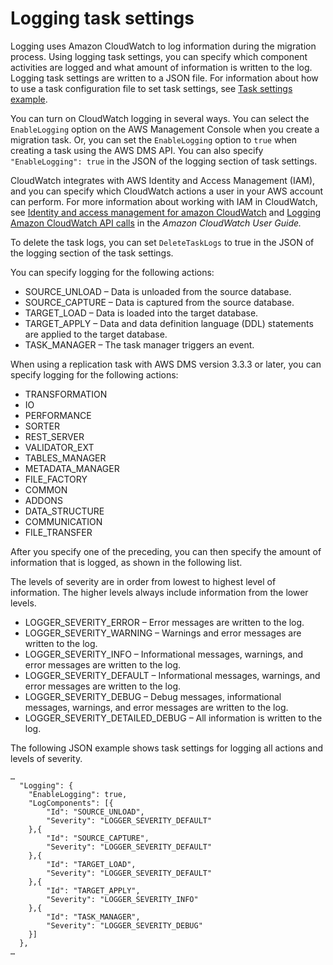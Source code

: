 # Logging task settings<a name="CHAP_Tasks.CustomizingTasks.TaskSettings.Logging"></a>

Logging uses Amazon CloudWatch to log information during the migration process\. Using logging task settings, you can specify which component activities are logged and what amount of information is written to the log\. Logging task settings are written to a JSON file\. For information about how to use a task configuration file to set task settings, see [Task settings example](CHAP_Tasks.CustomizingTasks.TaskSettings.md#CHAP_Tasks.CustomizingTasks.TaskSettings.Example)\. 

You can turn on CloudWatch logging in several ways\. You can select the `EnableLogging` option on the AWS Management Console when you create a migration task\. Or, you can set the `EnableLogging` option to `true` when creating a task using the AWS DMS API\. You can also specify `"EnableLogging": true` in the JSON of the logging section of task settings\.

CloudWatch integrates with AWS Identity and Access Management \(IAM\), and you can specify which CloudWatch actions a user in your AWS account can perform\. For more information about working with IAM in CloudWatch, see [Identity and access management for amazon CloudWatch](https://docs.aws.amazon.com/AmazonCloudWatch/latest/monitoring/auth-and-access-control-cw.html) and [Logging Amazon CloudWatch API calls](https://docs.aws.amazon.com/AmazonCloudWatch/latest/monitoring/logging_cw_api_calls.html) in the *Amazon CloudWatch User Guide\.*

To delete the task logs, you can set `DeleteTaskLogs` to true in the JSON of the logging section of the task settings\.

You can specify logging for the following actions:
+ SOURCE\_UNLOAD – Data is unloaded from the source database\.
+ SOURCE\_CAPTURE – Data is captured from the source database\.
+ TARGET\_LOAD – Data is loaded into the target database\.
+ TARGET\_APPLY – Data and data definition language \(DDL\) statements are applied to the target database\.
+ TASK\_MANAGER – The task manager triggers an event\.

When using a replication task with AWS DMS version 3\.3\.3 or later, you can specify logging for the following actions:
+ TRANSFORMATION
+ IO
+ PERFORMANCE
+ SORTER
+ REST\_SERVER
+ VALIDATOR\_EXT
+ TABLES\_MANAGER
+ METADATA\_MANAGER
+ FILE\_FACTORY
+ COMMON
+ ADDONS
+ DATA\_STRUCTURE
+ COMMUNICATION
+ FILE\_TRANSFER

After you specify one of the preceding, you can then specify the amount of information that is logged, as shown in the following list\. 

The levels of severity are in order from lowest to highest level of information\. The higher levels always include information from the lower levels\. 
+ LOGGER\_SEVERITY\_ERROR – Error messages are written to the log\.
+ LOGGER\_SEVERITY\_WARNING – Warnings and error messages are written to the log\.
+ LOGGER\_SEVERITY\_INFO – Informational messages, warnings, and error messages are written to the log\.
+ LOGGER\_SEVERITY\_DEFAULT – Informational messages, warnings, and error messages are written to the log\.
+ LOGGER\_SEVERITY\_DEBUG – Debug messages, informational messages, warnings, and error messages are written to the log\.
+ LOGGER\_SEVERITY\_DETAILED\_DEBUG – All information is written to the log\.

The following JSON example shows task settings for logging all actions and levels of severity\.

```
…
  "Logging": {
    "EnableLogging": true,
    "LogComponents": [{
        "Id": "SOURCE_UNLOAD",
        "Severity": "LOGGER_SEVERITY_DEFAULT"
    },{
        "Id": "SOURCE_CAPTURE",
        "Severity": "LOGGER_SEVERITY_DEFAULT"
    },{
        "Id": "TARGET_LOAD",
        "Severity": "LOGGER_SEVERITY_DEFAULT"
    },{
        "Id": "TARGET_APPLY",
        "Severity": "LOGGER_SEVERITY_INFO"
    },{
        "Id": "TASK_MANAGER",
        "Severity": "LOGGER_SEVERITY_DEBUG"
    }]
  }, 
…
```